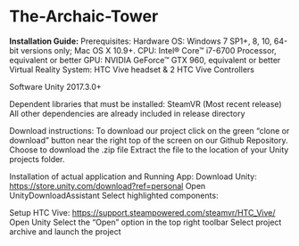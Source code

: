 # The-Archaic-Tower



**Installation Guide:** 
Prerequisites:
Hardware
OS: Windows 7 SP1+, 8, 10, 64-bit versions only; Mac OS X 10.9+. 
CPU: Intel® Core™ i7-6700 Processor, equivalent or better
GPU: NVIDIA GeForce™ GTX 960, equivalent or better
Virtual Reality System: HTC Vive headset & 2 HTC Vive Controllers

Software
Unity 2017.3.0+

Dependent libraries that must be installed:​ 
SteamVR (Most recent release)
All other dependencies are already included in release directory



Download instructions:​ 
To download our project click on the green “clone or download” button near the right top of the screen on our Github Repository. 
Choose to download the .zip file 
Extract the file to the location of your Unity projects folder. 

Installation of actual application and Running App:
Download Unity: https://store.unity.com/download?ref=personal
Open UnityDownloadAssistant
Select highlighted components:

Setup HTC Vive: https://support.steampowered.com/steamvr/HTC_Vive/
Open Unity
Select the “Open” option in the top right toolbar
Select project archive and launch the project

	

